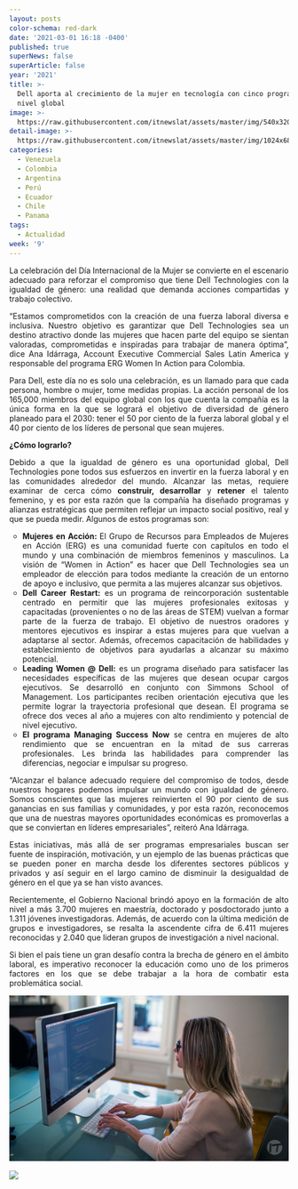 ```yaml
---
layout: posts
color-schema: red-dark
date: '2021-03-01 16:18 -0400'
published: true
superNews: false
superArticle: false
year: '2021'
title: >-
  Dell aporta al crecimiento de la mujer en tecnología con cinco programas a
  nivel global
image: >-
  https://raw.githubusercontent.com/itnewslat/assets/master/img/540x320/Mujer-Trabajando-p.jpg
detail-image: >-
  https://raw.githubusercontent.com/itnewslat/assets/master/img/1024x680/Mujer-Trabajando-g.jpg
categories:
  - Venezuela
  - Colombia
  - Argentina
  - Perú
  - Ecuador
  - Chile
  - Panama
tags:
  - Actualidad
week: '9'
---
```

<p style="text-align: justify;">La celebración del Día Internacional de la Mujer se convierte en el escenario adecuado para reforzar el compromiso que tiene Dell Technologies con la igualdad de género: una realidad que demanda acciones compartidas y trabajo colectivo.</p>
<p style="text-align: justify;">“Estamos comprometidos con la creación de una fuerza laboral diversa e inclusiva. Nuestro objetivo es garantizar que Dell Technologies sea un destino atractivo donde las mujeres que hacen parte del equipo se sientan valoradas, comprometidas e inspiradas para trabajar de manera óptima”, dice Ana Idárraga, Account Executive Commercial Sales Latin America y responsable del programa ERG Women In Action para Colombia.</p>
<p style="text-align: justify;">Para Dell, este día no es solo una celebración, es un llamado para que cada persona, hombre o mujer, tome medidas propias. La acción personal de los 165,000 miembros del equipo global con los que cuenta la compañía es la única forma en la que se logrará el objetivo de diversidad de género planeado para el 2030: tener el 50 por ciento de la fuerza laboral global y el 40 por ciento de los líderes de personal que sean mujeres.</p>
<p style="text-align: justify;"><strong>¿Cómo lograrlo?</strong></p>
<p style="text-align: justify;">Debido a que la igualdad de género es una oportunidad global, Dell Technologies pone todos sus esfuerzos en invertir en la fuerza laboral y en las comunidades alrededor del mundo. Alcanzar las metas, requiere examinar de cerca cómo <strong>construir, desarrollar</strong> y <strong>retener</strong> el talento femenino, y es por esta razón que la compañía ha diseñado programas y alianzas estratégicas que permiten reflejar un impacto social positivo, real y que se pueda medir. Algunos de estos programas son:</p>

<ul style="list-style-type: circle; text-align: justify;">
	<li><strong>Mujeres en Acción: </strong>El Grupo de Recursos para Empleados de Mujeres en Acción (ERG) es una comunidad fuerte con capítulos en todo el mundo y una combinación de miembros femeninos y masculinos. La visión de “Women in Action” es hacer que Dell Technologies sea un empleador de elección para todos mediante la creación de un entorno de apoyo e inclusivo, que permita a las mujeres alcanzar sus objetivos.</li>
	<li><strong>Dell Career Restart:</strong> es un programa de reincorporación sustentable centrado en permitir que las mujeres profesionales exitosas y capacitadas (provenientes o no de las áreas de STEM) vuelvan a formar parte de la fuerza de trabajo. El objetivo de nuestros oradores y mentores ejecutivos es inspirar a estas mujeres para que vuelvan a adaptarse al sector. Además, ofrecemos capacitación de habilidades y establecimiento de objetivos para ayudarlas a alcanzar su máximo potencial.</li>
	<li><strong>Leading Women @ Dell:</strong> es un programa diseñado para satisfacer las necesidades específicas de las mujeres que desean ocupar cargos ejecutivos. Se desarrolló en conjunto con Simmons School of Management. Los participantes reciben orientación ejecutiva que les permite lograr la trayectoria profesional que desean. El programa se ofrece dos veces al año a mujeres con alto rendimiento y potencial de nivel ejecutivo.</li>
	<li><strong>El programa Managing Success Now</strong> se centra en mujeres de alto rendimiento que se encuentran en la mitad de sus carreras profesionales. Les brinda las habilidades para comprender las diferencias, negociar e impulsar su progreso.</li>
</ul>
<p style="text-align: justify;">“Alcanzar el balance adecuado requiere del compromiso de todos, desde nuestros hogares podemos impulsar un mundo con igualdad de género. Somos conscientes que las mujeres reinvierten el 90 por ciento de sus ganancias en sus familias y comunidades, y por esta razón, reconocemos que una de nuestras mayores oportunidades económicas es promoverlas a que se conviertan en líderes empresariales”, reiteró Ana Idárraga.</p>
<p style="text-align: justify;">Estas iniciativas, más allá de ser programas empresariales buscan ser fuente de inspiración, motivación, y un ejemplo de las buenas prácticas que se pueden poner en marcha desde los diferentes sectores públicos y privados y así seguir en el largo camino de disminuir la desigualdad de género en el que ya se han visto avances.</p>
<p style="text-align: justify;">Recientemente, el Gobierno Nacional brindó apoyo en la formación de alto nivel a más 3.700 mujeres en maestría, doctorado y posdoctorado junto a 1.311 jóvenes investigadoras. Además, de acuerdo con la última medición de grupos e investigadores, se resalta la ascendente cifra de 6.411 mujeres reconocidas y 2.040 que lideran grupos de investigación a nivel nacional.</p>
<p style="text-align: justify;">Si bien el país tiene un gran desafío contra la brecha de género en el ámbito laboral, es imperativo reconocer la educación como uno de los primeros factores en los que se debe trabajar a la hora de combatir esta problemática social.</p>

![](https://raw.githubusercontent.com/itnewslat/assets/master/img/540x320/Mujer-Trabajando-p.jpg)


<img src="https://tracker.metricool.com/c3po.jpg?hash=56f88a41e39ab42c063cc51676587a04"/>